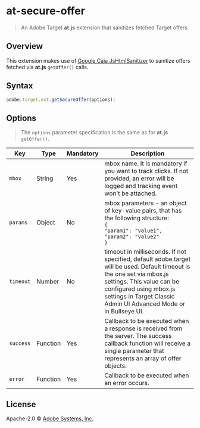 # at-secure-offer
> An Adobe Target **at.js** extension that sanitizes fetched Target offers

## Overview

This extension makes use of [Google Caja JsHtmlSanitizer](https://github.com/google/caja/wiki/JsHtmlSanitizer) to sanitize offers fetched via **at.js** `getOffer()` calls.

## Syntax

```javascript
adobe.target.ext.getSecureOffer(options);
```

## Options

> The `options` parameter specification is the same as for **at.js** `getOffer()`.

Key | Type | Mandatory | Description
--- | ---- | --------- | -----------
`mbox` | String | Yes | mbox name. It is mandatory if you want to track clicks. If not provided, an error will be logged and tracking event won't be attached.
`params` | Object | No | mbox parameters - an object of key-value pairs, that has the following structure:<br>`{`<br>`"param1": "value1",`<br>`"param2": "value2"`<br>`}`
`timeout` | Number | No | timeout in milliseconds. If not specified, default adobe.target will be used. Default timeout is the one set via mbox.js settings. This value can be configured using mbox.js settings in Target Classic Admin UI Advanced Mode or in Bullseye UI.
`success` | Function | Yes | Callback to be executed when a response is received from the server. The success callback function will receive a single parameter that represents an array of offer objects.
`error` | Function | Yes | Callback to be executed when an error occurs.

## License

Apache-2.0 © [Adobe Systems, Inc.](http://www.adobe.com)
